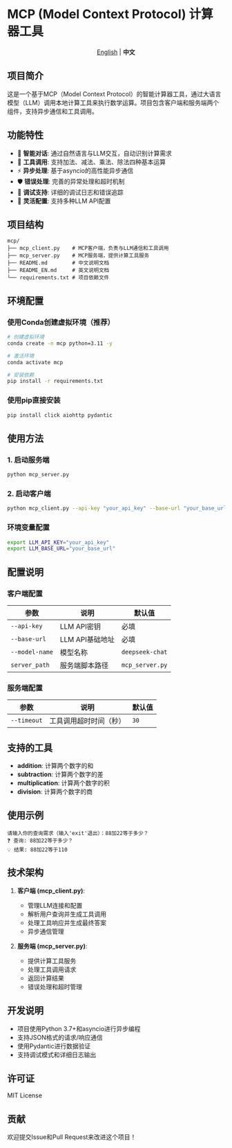# MCP (Model Context Protocol) 计算器工具

<div align="center">

[English](README_EN.md) | **中文**

</div>

## 项目简介

这是一个基于MCP（Model Context Protocol）的智能计算器工具，通过大语言模型（LLM）调用本地计算工具来执行数学运算。项目包含客户端和服务端两个组件，支持异步通信和工具调用。

## 功能特性

- 🤖 **智能对话**: 通过自然语言与LLM交互，自动识别计算需求
- 🔧 **工具调用**: 支持加法、减法、乘法、除法四种基本运算
- ⚡ **异步处理**: 基于asyncio的高性能异步通信
- 🛡️ **错误处理**: 完善的异常处理和超时机制
- 📝 **调试支持**: 详细的调试日志和错误追踪
- 🔌 **灵活配置**: 支持多种LLM API配置

## 项目结构

```
mcp/
├── mcp_client.py    # MCP客户端，负责与LLM通信和工具调用
├── mcp_server.py    # MCP服务端，提供计算工具服务
├── README.md        # 中文说明文档
├── README_EN.md     # 英文说明文档
└── requirements.txt # 项目依赖文件
```

## 环境配置

### 使用Conda创建虚拟环境（推荐）

```bash
# 创建虚拟环境
conda create -n mcp python=3.11 -y

# 激活环境
conda activate mcp

# 安装依赖
pip install -r requirements.txt
```

### 使用pip直接安装

```bash
pip install click aiohttp pydantic
```

## 使用方法

### 1. 启动服务端

```bash
python mcp_server.py
```

### 2. 启动客户端

```bash
python mcp_client.py --api-key "your_api_key" --base-url "your_base_url" --model-name "your_model_name"
```

### 环境变量配置

```bash
export LLM_API_KEY="your_api_key"
export LLM_BASE_URL="your_base_url"
```

## 配置说明

### 客户端配置

| 参数 | 说明 | 默认值 |
|------|------|--------|
| `--api-key` | LLM API密钥 | 必填 |
| `--base-url` | LLM API基础地址 | 必填 |
| `--model-name` | 模型名称 | `deepseek-chat` |
| `server_path` | 服务端脚本路径 | `mcp_server.py` |

### 服务端配置

| 参数 | 说明 | 默认值 |
|------|------|--------|
| `--timeout` | 工具调用超时时间（秒） | `30` |

## 支持的工具

- **addition**: 计算两个数字的和
- **subtraction**: 计算两个数字的差
- **multiplication**: 计算两个数字的积
- **division**: 计算两个数字的商

## 使用示例

```
请输入你的查询需求（输入'exit'退出）：88加22等于多少？
❓ 查询: 88加22等于多少？
💡 结果: 88加22等于110
```

## 技术架构

1. **客户端 (mcp_client.py)**:
   - 管理LLM连接和配置
   - 解析用户查询并生成工具调用
   - 处理工具响应并生成最终答案
   - 异步通信管理

2. **服务端 (mcp_server.py)**:
   - 提供计算工具服务
   - 处理工具调用请求
   - 返回计算结果
   - 错误处理和超时管理

## 开发说明

- 项目使用Python 3.7+和asyncio进行异步编程
- 支持JSON格式的请求/响应通信
- 使用Pydantic进行数据验证
- 支持调试模式和详细日志输出

## 许可证

MIT License

## 贡献

欢迎提交Issue和Pull Request来改进这个项目！